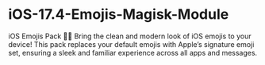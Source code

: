 # iOS-17.4-Emojis-Magisk-Module
iOS Emojis Pack 🍏✨  Bring the clean and modern look of iOS emojis to your device! This pack replaces your default emojis with Apple’s signature emoji set, ensuring a sleek and familiar experience across all apps and messages. 
